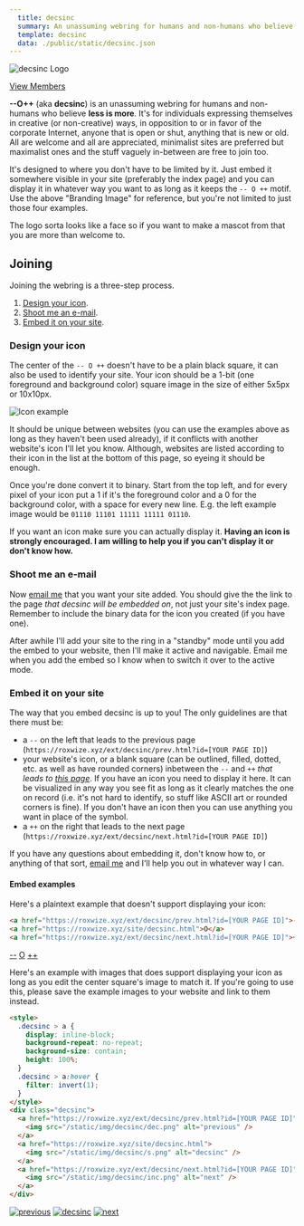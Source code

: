 ```yaml
---
  title: decsinc
  summary: An unassuming webring for humans and non-humans who believe less is more
  template: decsinc
  data: ./public/static/decsinc.json
---
```


<img src="/static/img/decsinc/decsinc.png" alt="decsinc Logo" style="max-width:75%;">

[View Members](#rh-members)

**--O++** (aka **decsinc**) is an unassuming webring for humans and non-humans who believe **less is more**. It's for individuals expressing themselves in creative (or non-creative) ways, in opposition to or in favor of the corporate Internet, anyone that is open or shut, anything that is new or old. All are welcome and all are appreciated, minimalist sites are preferred but maximalist ones and the stuff vaguely in-between are free to join too.

It's designed to where you don't have to be limited by it. Just embed it somewhere visible in your site (preferably the index page) and you can display it in whatever way you want to as long as it keeps the `-- O ++` motif. Use the above "Branding Image" for reference, but you're not limited to just those four examples.

The logo sorta looks like a face so if you want to make a mascot from that you are more than welcome to.

## Joining

Joining the webring is a three-step process.

1. [Design your icon](#rh-design-your-icon).
2. [Shoot me an e-mail](#rh-shoot-me-an-e-mail).
3. [Embed it on your site](#rh-embed-it-on-your-site).

### Design your icon

The center of the `-- O ++` doesn't have to be a plain black square, it can also be used to identify your site. Your icon should be a 1-bit (one foreground and background color) square image in the size of either 5x5px or 10x10px.

<img src="/static/img/decsinc/icons.png" alt="Icon example" style="max-width:75%;">

It should be unique between websites (you can use the examples above as long as they haven't been used already), if it conflicts with another website's icon I'll let you know. Although, websites are listed according to their icon in the list at the bottom of this page, so eyeing it should be enough.

Once you're done convert it to binary. Start from the top left, and for every pixel of your icon put a 1 if it's the foreground color and a 0 for the background color, with a space for every new line. E.g. the left example image would be `01110 11101 11111 11111 01110`.

If you want an icon make sure you can actually display it. **Having an icon is strongly encouraged. I am willing to help you if you can't display it or don't know how.**

### Shoot me an e-mail

Now [email me](mailto:rx@roxwize.xyz) that you want your site added. You should give the the link to the page _that decsinc will be embedded on_, not just your site's index page. Remember to include the binary data for the icon you created (if you have one).

After awhile I'll add your site to the ring in a "standby" mode until you add the embed to your website, then I'll make it active and navigable. Email me when you add the embed so I know when to switch it over to the active mode.

### Embed it on your site

The way that you embed decsinc is up to you! The only guidelines are that there must be:

- a `--` on the left that leads to the previous page (`https://roxwize.xyz/ext/decsinc/prev.html?id=[YOUR PAGE ID]`)
- your website's icon, or a blank square (can be outlined, filled, dotted, etc. as well as have rounded corners) inbetween the `--` and `++` _that leads to [this page](https://roxwize.xyz/site/decsinc.html)_. If you have an icon you need to display it here. It can be visualized in any way you see fit as long as it clearly matches the one on record (i.e. it's not hard to identify, so stuff like ASCII art or rounded corners is fine). If you don't have an icon then you can use anything you want in place of the symbol.
- a `++` on the right that leads to the next page (`https://roxwize.xyz/ext/decsinc/next.html?id=[YOUR PAGE ID]`)

If you have any questions about embedding it, don't know how to, or anything of that sort, [email me](mailto:rx@roxwize.xyz) and I'll help you out in whatever way I can.

#### Embed examples

Here's a plaintext example that doesn't support displaying your icon:

```html
<a href="https://roxwize.xyz/ext/decsinc/prev.html?id=[YOUR PAGE ID]">--</a>
<a href="https://roxwize.xyz/site/decsinc.html">O</a>
<a href="https://roxwize.xyz/ext/decsinc/next.html?id=[YOUR PAGE ID]">++</a>
```

<div class="example">
  <a href="https://roxwize.xyz/ext/decsinc/prev.html?id=0">--</a>
  <a href="https://roxwize.xyz/site/decsinc.html">O</a>
  <a href="https://roxwize.xyz/ext/decsinc/next.html?id=0">++</a>
</div>

Here's an example with images that does support displaying your icon as long as you edit the center square's image to match it. If you're going to use this, please save the example images to your website and link to them instead.

```html
<style>
  .decsinc > a {
    display: inline-block;
    background-repeat: no-repeat;
    background-size: contain;
    height: 100%;
  }
  .decsinc > a:hover {
    filter: invert(1);
  }
</style>
<div class="decsinc">
  <a href="https://roxwize.xyz/ext/decsinc/prev.html?id=[YOUR PAGE ID]">
    <img src="/static/img/decsinc/dec.png" alt="previous" />
  </a>
  <a href="https://roxwize.xyz/site/decsinc.html">
    <img src="/static/img/decsinc/s.png" alt="decsinc" />
  </a>
  <a href="https://roxwize.xyz/ext/decsinc/next.html?id=[YOUR PAGE ID]">
    <img src="/static/img/decsinc/inc.png" alt="next" />
  </a>
</div>
```

<div class="example">
<style>
  .decsinc > a {
    display: inline-block;
    background-repeat: no-repeat;
    background-size: contain;
    height: 100%;
  }
  .decsinc > a:hover {
    filter: invert(1);
  }
</style>
<div class="decsinc">
  <a href="https://roxwize.xyz/ext/decsinc/prev.html?id=0" class="nu">
    <img src="/static/img/decsinc/dec.png" alt="previous">
  </a>
  <a href="https://roxwize.xyz/site/decsinc.html" class="nu">
    <img src="/static/img/decsinc/s.png" alt="decsinc">
  </a>
  <a href="https://roxwize.xyz/ext/decsinc/next.html?id=0" class="nu">
    <img src="/static/img/decsinc/inc.png" alt="next">
  </a>
</div>
</div>

## Members
